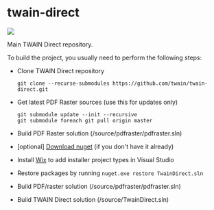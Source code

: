 # twain-direct

![](https://twaingroup.visualstudio.com/_apis/public/build/definitions/656d47c3-955a-4a3e-92c1-1c05ace55bb9/2/badge)

Main TWAIN Direct repository.

To build the project, you usually need to perform the following steps:

 - Clone TWAIN Direct repository
   ```
   git clone --recurse-submodules https://github.com/twain/twain-direct.git
   ```
 - Get latest PDF Raster sources (use this for updates only)
   ```
   git submodule update --init --recursive
   git submodule foreach git pull origin master     
   ```   
 - Build PDF Raster solution (/source/pdfraster/pdfraster.sln)
  
 - [optional] [Download nuget](https://dist.nuget.org/index.html) (if you don't have it already)
 - Install [Wix](http://wixtoolset.org/) to add installer project types in Visual Studio
 - Restore packages by running ```nuget.exe restore TwainDirect.sln```
 
 - Build PDF/raster solution (/source/pdfraster/pdfraster.sln)

 - Build TWAIN Direct solution (/source/TwainDirect.sln)
